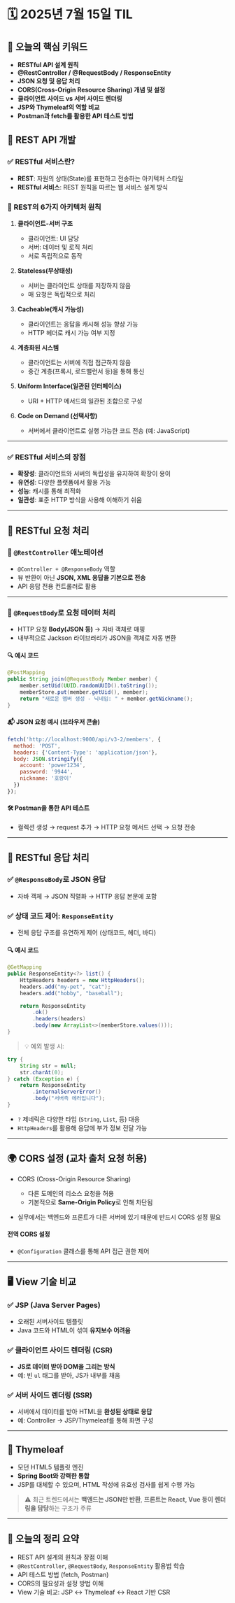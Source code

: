 # 🗓️ 2025년 7월 15일 TIL

## 🔑 오늘의 핵심 키워드

* **RESTful API 설계 원칙**
* **@RestController / @RequestBody / ResponseEntity**
* **JSON 요청 및 응답 처리**
* **CORS(Cross-Origin Resource Sharing) 개념 및 설정**
* **클라이언트 사이드 vs 서버 사이드 렌더링**
* **JSP와 Thymeleaf의 역할 비교**
* **Postman과 fetch를 활용한 API 테스트 방법**


## 🔗 REST API 개발

### ✅ RESTful 서비스란?

* **REST**: 자원의 상태(State)를 표현하고 전송하는 아키텍처 스타일
* **RESTful 서비스**: REST 원칙을 따르는 웹 서비스 설계 방식

### 🌟 REST의 6가지 아키텍처 원칙

1. **클라이언트-서버 구조**

    * 클라이언트: UI 담당
    * 서버: 데이터 및 로직 처리
    * 서로 독립적으로 동작

2. **Stateless(무상태성)**

    * 서버는 클라이언트 상태를 저장하지 않음
    * 매 요청은 독립적으로 처리

3. **Cacheable(캐시 가능성)**

    * 클라이언트는 응답을 캐시해 성능 향상 가능
    * HTTP 헤더로 캐시 가능 여부 지정

4. **계층화된 시스템**

    * 클라이언트는 서버에 직접 접근하지 않음
    * 중간 계층(프록시, 로드밸런서 등)을 통해 통신

5. **Uniform Interface(일관된 인터페이스)**

    * URI + HTTP 메서드의 일관된 조합으로 구성

6. **Code on Demand (선택사항)**

    * 서버에서 클라이언트로 실행 가능한 코드 전송 (예: JavaScript)

---

### ✅ RESTful 서비스의 장점

* **확장성**: 클라이언트와 서버의 독립성을 유지하여 확장이 용이
* **유연성**: 다양한 플랫폼에서 활용 가능
* **성능**: 캐시를 통해 최적화
* **일관성**: 표준 HTTP 방식을 사용해 이해하기 쉬움

---

## 🧩 RESTful 요청 처리

### 📌 `@RestController` 애노테이션

* `@Controller + @ResponseBody` 역할
* 뷰 반환이 아닌 **JSON, XML 응답을 기본으로 전송**
* API 응답 전용 컨트롤러로 활용

---

### 📌 `@RequestBody`로 요청 데이터 처리

* HTTP 요청 **Body(JSON 등)** → 자바 객체로 매핑
* 내부적으로 Jackson 라이브러리가 JSON을 객체로 자동 변환

#### 🔍 예시 코드

```java
@PostMapping
public String join(@RequestBody Member member) {
    member.setUid(UUID.randomUUID().toString());
    memberStore.put(member.getUid(), member);
    return "새로운 멤버 생성 - 닉네임: " + member.getNickname();
}
```

#### 📬 JSON 요청 예시 (브라우저 콘솔)

```javascript
fetch('http://localhost:9000/api/v3-2/members', {
  method: 'POST',
  headers: {'Content-Type': 'application/json'},
  body: JSON.stringify({
    account: 'power1234',
    password: '9944',
    nickname: '호랑이'
  })
});
```

#### 🛠 Postman을 통한 API 테스트

* 컬렉션 생성 → request 추가 → HTTP 요청 메서드 선택 → 요청 전송

---

## 🧾 RESTful 응답 처리

### ✅ `@ResponseBody`로 JSON 응답

* 자바 객체 → JSON 직렬화 → HTTP 응답 본문에 포함

### ✅ 상태 코드 제어: `ResponseEntity`

* 전체 응답 구조를 유연하게 제어 (상태코드, 헤더, 바디)

#### 🔍 예시 코드

```java
@GetMapping
public ResponseEntity<?> list() {
    HttpHeaders headers = new HttpHeaders();
    headers.add("my-pet", "cat");
    headers.add("hobby", "baseball");

    return ResponseEntity
        .ok()
        .headers(headers)
        .body(new ArrayList<>(memberStore.values()));
}
```

> 💡 예외 발생 시:

```java
try {
    String str = null;
    str.charAt(0);
} catch (Exception e) {
    return ResponseEntity
        .internalServerError()
        .body("서버측 에러입니다");
}
```

* `?` 제네릭은 다양한 타입 (`String`, `List`, 등) 대응
* `HttpHeaders`를 활용해 응답에 부가 정보 전달 가능

---

## 🌍 CORS 설정 (교차 출처 요청 허용)

* CORS (Cross-Origin Resource Sharing)

    * 다른 도메인의 리소스 요청을 허용
    * 기본적으로 **Same-Origin Policy**로 인해 차단됨
* 실무에서는 백엔드와 프론트가 다른 서버에 있기 때문에 반드시 CORS 설정 필요

#### 전역 CORS 설정

* `@Configuration` 클래스를 통해 API 접근 권한 제어

---

## 🖥️ View 기술 비교

### ✅ JSP (Java Server Pages)

* 오래된 서버사이드 템플릿
* Java 코드와 HTML이 섞여 **유지보수 어려움**

### ✅ 클라이언트 사이드 렌더링 (CSR)

* **JS로 데이터 받아 DOM을 그리는 방식**
* 예: 빈 `ul` 태그를 받아, JS가 내부를 채움

### ✅ 서버 사이드 렌더링 (SSR)

* 서버에서 데이터를 받아 HTML을 **완성된 상태로 응답**
* 예: Controller → JSP/Thymeleaf를 통해 화면 구성

---

## 🧾 Thymeleaf

* 모던 HTML5 템플릿 엔진
* **Spring Boot와 강력한 통합**
* JSP를 대체할 수 있으며, HTML 작성에 유효성 검사를 쉽게 수행 가능

> ⚠️ 최근 트렌드에서는 **백엔드는 JSON만 반환**,
> **프론트는 React, Vue 등이 렌더링을 담당**하는 구조가 주류

---

## 🧠 오늘의 정리 요약

* REST API 설계의 원칙과 장점 이해
* `@RestController`, `@RequestBody`, `ResponseEntity` 활용법 학습
* API 테스트 방법 (fetch, Postman)
* CORS의 필요성과 설정 방법 이해
* View 기술 비교: JSP ↔ Thymeleaf ↔ React 기반 CSR

